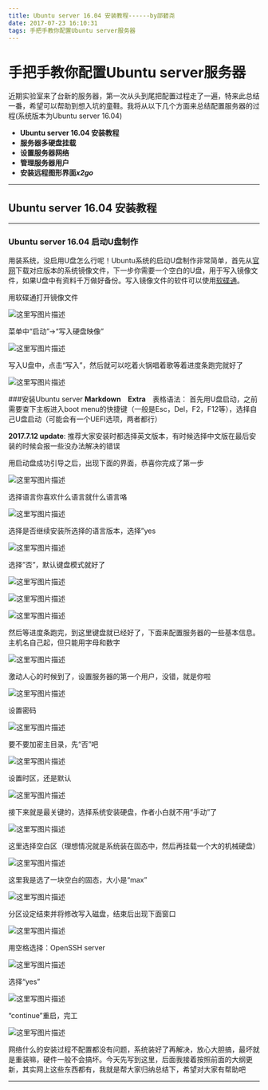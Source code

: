 ```yaml
---
title: Ubuntu server 16.04 安装教程------by邵碧尧
date: 2017-07-23 16:10:31
tags: 手把手教你配置Ubuntu server服务器
---
```


# 手把手教你配置Ubuntu server服务器

近期实验室来了台新的服务器，第一次从头到尾把配置过程走了一遍，特来此总结一番，希望可以帮助到想入坑的童鞋。我将从以下几个方面来总结配置服务器的过程(系统版本为Ubuntu server 16.04)

- **Ubuntu server 16.04 安装教程**
- **服务器多硬盘挂载**
- **设置服务器网络**
- **管理服务器用户**
- **安装远程图形界面*x2go***

-------------------

<!--more-->

## Ubuntu server 16.04 安装教程


-------------------


### Ubuntu server 16.04 启动U盘制作
用装系统，没启用U盘怎么行呢！Ubuntu系统的启动U盘制作非常简单，首先从[官网][1]下载对应版本的系统镜像文件，下一步你需要一个空白的U盘，用于写入镜像文件，如果U盘中有资料千万做好备份。写入镜像文件的软件可以使用[软碟通][2]。

用软碟通打开镜像文件

![这里写图片描述](http://img.blog.csdn.net/20170706160133736?watermark/2/text/aHR0cDovL2Jsb2cuY3Nkbi5uZXQvUm9nZXIxNw==/font/5a6L5L2T/fontsize/400/fill/I0JBQkFCMA==/dissolve/70/gravity/SouthEast)

菜单中“启动”->“写入硬盘映像”

![这里写图片描述](http://img.blog.csdn.net/20170706160043376?watermark/2/text/aHR0cDovL2Jsb2cuY3Nkbi5uZXQvUm9nZXIxNw==/font/5a6L5L2T/fontsize/400/fill/I0JBQkFCMA==/dissolve/70/gravity/SouthEast)

写入U盘中，点击“写入”，然后就可以吃着火锅唱着歌等着进度条跑完就好了

![这里写图片描述](http://img.blog.csdn.net/20170706160538657?watermark/2/text/aHR0cDovL2Jsb2cuY3Nkbi5uZXQvUm9nZXIxNw==/font/5a6L5L2T/fontsize/400/fill/I0JBQkFCMA==/dissolve/70/gravity/SouthEast)

###安装Ubuntu server
**Markdown　Extra**　表格语法：
首先用U盘启动，之前需要查下主板进入boot menu的快捷键（一般是Esc，Del，F2，F12等），选择自己U盘启动（可能会有一个UEFI选项，两者都行）

**2017.7.12 update**: 推荐大家安装时都选择英文版本，有时候选择中文版在最后安装的时候会报一些没办法解决的错误

用启动盘成功引导之后，出现下面的界面，恭喜你完成了第一步

![这里写图片描述](http://img.blog.csdn.net/20170706161239911?watermark/2/text/aHR0cDovL2Jsb2cuY3Nkbi5uZXQvUm9nZXIxNw==/font/5a6L5L2T/fontsize/400/fill/I0JBQkFCMA==/dissolve/70/gravity/SouthEast)

选择语言你喜欢什么语言就什么语言咯

![这里写图片描述](http://img.blog.csdn.net/20170706161432408?watermark/2/text/aHR0cDovL2Jsb2cuY3Nkbi5uZXQvUm9nZXIxNw==/font/5a6L5L2T/fontsize/400/fill/I0JBQkFCMA==/dissolve/70/gravity/SouthEast)

选择是否继续安装所选择的语言版本，选择”yes

![这里写图片描述](http://img.blog.csdn.net/20170706161619078?watermark/2/text/aHR0cDovL2Jsb2cuY3Nkbi5uZXQvUm9nZXIxNw==/font/5a6L5L2T/fontsize/400/fill/I0JBQkFCMA==/dissolve/70/gravity/SouthEast)

选择”否”，默认键盘模式就好了

![这里写图片描述](http://img.blog.csdn.net/20170706161824038?watermark/2/text/aHR0cDovL2Jsb2cuY3Nkbi5uZXQvUm9nZXIxNw==/font/5a6L5L2T/fontsize/400/fill/I0JBQkFCMA==/dissolve/70/gravity/SouthEast)

![这里写图片描述](http://img.blog.csdn.net/20170706162022884?watermark/2/text/aHR0cDovL2Jsb2cuY3Nkbi5uZXQvUm9nZXIxNw==/font/5a6L5L2T/fontsize/400/fill/I0JBQkFCMA==/dissolve/70/gravity/SouthEast)

![这里写图片描述](http://img.blog.csdn.net/20170706162043616?watermark/2/text/aHR0cDovL2Jsb2cuY3Nkbi5uZXQvUm9nZXIxNw==/font/5a6L5L2T/fontsize/400/fill/I0JBQkFCMA==/dissolve/70/gravity/SouthEast)

然后等进度条跑完，到这里键盘就已经好了，下面来配置服务器的一些基本信息。主机名自己起，但只能用字母和数字

![这里写图片描述](http://img.blog.csdn.net/20170706162337736?watermark/2/text/aHR0cDovL2Jsb2cuY3Nkbi5uZXQvUm9nZXIxNw==/font/5a6L5L2T/fontsize/400/fill/I0JBQkFCMA==/dissolve/70/gravity/SouthEast)

激动人心的时候到了，设置服务器的第一个用户，没错，就是你啦

![这里写图片描述](http://img.blog.csdn.net/20170706162712197?watermark/2/text/aHR0cDovL2Jsb2cuY3Nkbi5uZXQvUm9nZXIxNw==/font/5a6L5L2T/fontsize/400/fill/I0JBQkFCMA==/dissolve/70/gravity/SouthEast)

设置密码

![这里写图片描述](http://img.blog.csdn.net/20170706162730865?watermark/2/text/aHR0cDovL2Jsb2cuY3Nkbi5uZXQvUm9nZXIxNw==/font/5a6L5L2T/fontsize/400/fill/I0JBQkFCMA==/dissolve/70/gravity/SouthEast)

要不要加密主目录，先“否”吧

![这里写图片描述](http://img.blog.csdn.net/20170706162837668?watermark/2/text/aHR0cDovL2Jsb2cuY3Nkbi5uZXQvUm9nZXIxNw==/font/5a6L5L2T/fontsize/400/fill/I0JBQkFCMA==/dissolve/70/gravity/SouthEast)

设置时区，还是默认

![这里写图片描述](http://img.blog.csdn.net/20170706163002307?watermark/2/text/aHR0cDovL2Jsb2cuY3Nkbi5uZXQvUm9nZXIxNw==/font/5a6L5L2T/fontsize/400/fill/I0JBQkFCMA==/dissolve/70/gravity/SouthEast)

接下来就是最关键的，选择系统安装硬盘，作者小白就不用“手动”了

![这里写图片描述](http://img.blog.csdn.net/20170706163203372?watermark/2/text/aHR0cDovL2Jsb2cuY3Nkbi5uZXQvUm9nZXIxNw==/font/5a6L5L2T/fontsize/400/fill/I0JBQkFCMA==/dissolve/70/gravity/SouthEast)

这里选择空白区（理想情况就是系统装在固态中，然后再挂载一个大的机械硬盘）

![这里写图片描述](http://img.blog.csdn.net/20170706163621240?watermark/2/text/aHR0cDovL2Jsb2cuY3Nkbi5uZXQvUm9nZXIxNw==/font/5a6L5L2T/fontsize/400/fill/I0JBQkFCMA==/dissolve/70/gravity/SouthEast)

这里我是选了一块空白的固态，大小是“max”

![这里写图片描述](http://img.blog.csdn.net/20170706163748076?watermark/2/text/aHR0cDovL2Jsb2cuY3Nkbi5uZXQvUm9nZXIxNw==/font/5a6L5L2T/fontsize/400/fill/I0JBQkFCMA==/dissolve/70/gravity/SouthEast)

分区设定结束并将修改写入磁盘，结束后出现下面窗口

![这里写图片描述](http://img.blog.csdn.net/20170706164031657?watermark/2/text/aHR0cDovL2Jsb2cuY3Nkbi5uZXQvUm9nZXIxNw==/font/5a6L5L2T/fontsize/400/fill/I0JBQkFCMA==/dissolve/70/gravity/SouthEast)

用空格选择：OpenSSH server

![这里写图片描述](http://img.blog.csdn.net/20170706164143362?watermark/2/text/aHR0cDovL2Jsb2cuY3Nkbi5uZXQvUm9nZXIxNw==/font/5a6L5L2T/fontsize/400/fill/I0JBQkFCMA==/dissolve/70/gravity/SouthEast)

选择“yes”

![这里写图片描述](http://img.blog.csdn.net/20170706164247665?watermark/2/text/aHR0cDovL2Jsb2cuY3Nkbi5uZXQvUm9nZXIxNw==/font/5a6L5L2T/fontsize/400/fill/I0JBQkFCMA==/dissolve/70/gravity/SouthEast)

“continue”重启，完工

![这里写图片描述](http://img.blog.csdn.net/20170706164317696?watermark/2/text/aHR0cDovL2Jsb2cuY3Nkbi5uZXQvUm9nZXIxNw==/font/5a6L5L2T/fontsize/400/fill/I0JBQkFCMA==/dissolve/70/gravity/SouthEast)

网络什么的安装过程不配置都没有问题，系统装好了再解决，放心大胆搞，最坏就是重装嘛，硬件一般不会搞坏。今天先写到这里，后面我接着按照前面的大纲更新，其实网上这些东西都有，我就是帮大家归纳总结下，希望对大家有帮助吧

---------

[1]: https://www.ubuntu.com/download/server
[2]: https://cn.ultraiso.net/xiazai.html
[3]: http://meta.math.stackexchange.com/questions/5020/mathjax-basic-tutorial-and-quick-reference
[4]: http://bramp.github.io/js-sequence-diagrams/
[5]: http://adrai.github.io/flowchart.js/
[6]: https://github.com/benweet/stackedit

